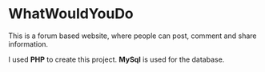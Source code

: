 # WhatWouldYouDo

This is a forum based website, where people can post, comment and share information.

I used **PHP** to create this project. **MySql** is used for the database.
